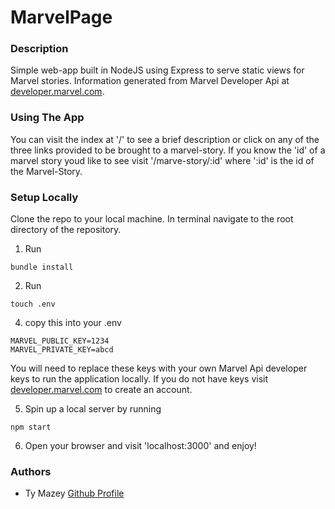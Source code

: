 # MarvelPage

### Description
Simple web-app built in NodeJS using Express to serve static views for Marvel stories.
Information generated from Marvel Developer Api at [developer.marvel.com](https://developer.marvel.com).


### Using The App
You can visit the index at '/' to see a brief description or click on any of the three links provided to be brought to a marvel-story.
If you know the 'id' of a marvel story youd like to see visit '/marve-story/:id' where ':id' is the id of the Marvel-Story.

### Setup Locally
Clone the repo to your local machine.
In terminal navigate to the root directory of the repository.
1. Run
```
bundle install
```
2. Run
```
touch .env
```
4. copy this into your .env
```
MARVEL_PUBLIC_KEY=1234
MARVEL_PRIVATE_KEY=abcd
```
You will need to replace these keys with your own Marvel Api developer keys to run the application locally.
If you do not have keys visit [developer.marvel.com](https://developer.marvel.com) to create an account.

5. Spin up a local server by running
```
npm start
```
6. Open your browser and visit 'localhost:3000' and enjoy!

### Authors
- Ty Mazey [Github Profile](https://github.com/tymazey)
